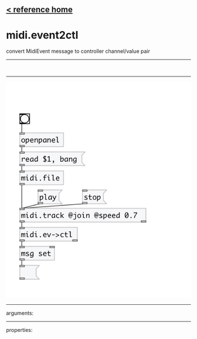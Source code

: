 [< reference home](index.html)
---

# midi.event2ctl


convert MidiEvent message to controller channel/value pair

---

<br>


---


![example](examples/midi.event2ctl-example.jpg)

---
arguments:


---
properties:



